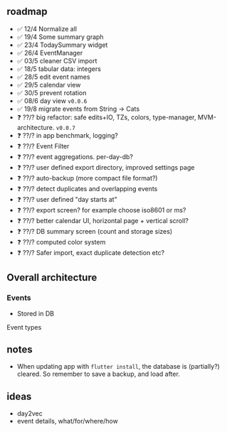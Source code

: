 ## roadmap

- ✅ 12/4 Normalize all
- ✅ 19/4 Some summary graph
- ✅ 23/4 TodaySummary widget
- ✅ 26/4 EventManager
- ✅ 03/5 cleaner CSV import
- ✅ 18/5 tabular data: integers
- ✅ 28/5 edit event names
- ✅ 29/5 calendar view
- ✅ 30/5 prevent rotation
- ✅ 08/6 day view `v0.0.6`
- ✅ 19/8 migrate events from String -> Cats
- ❓ ??/? big refactor: safe edits+IO, TZs, colors, type-manager, MVM-architecture. `v0.0.7`
- ❓ ??/? in app benchmark, logging?
- ❓ ??/? Event Filter
- ❓ ??/? event aggregations. per-day-db?
- ❓ ??/? user defined export directory, improved settings page
- ❓ ??/? auto-backup (more compact file format?)
- ❓ ??/? detect duplicates and overlapping events
- ❓ ??/? user defined "day starts at"
- ❓ ??/? export screen? for example choose iso8601 or ms?
- ❓ ??/? better calendar UI, horizontal page + vertical scroll?
- ❓ ??/? DB summary screen (count and storage sizes)
- ❓ ??/? computed color system
- ❓ ??/? Safer import, exact duplicate detection etc?

## Overall architecture

### Events

- Stored in DB

Event types

## notes

- When updating app with `flutter install`, the database is (partially?) cleared. So remember to save a backup, and load after.

## ideas

- day2vec
- event details, what/for/where/how

